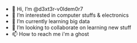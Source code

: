 - 👋 Hi, I’m @d3xt3r-v0ldem0r7
- 👀 I’m interested in computer stuffs & electronics
- 🌱 I’m currently learning big data
- 💞️ I’m looking to collaborate on learning new stuff
- 📫 How to reach me i'm a ghost

<!---
d3xt3r-v0ldem0r7/d3xt3r-v0ldem0r7 is a ✨ special ✨ repository because its `README.md` (this file) appears on your GitHub profile.
You can click the Preview link to take a look at your changes.
--->
